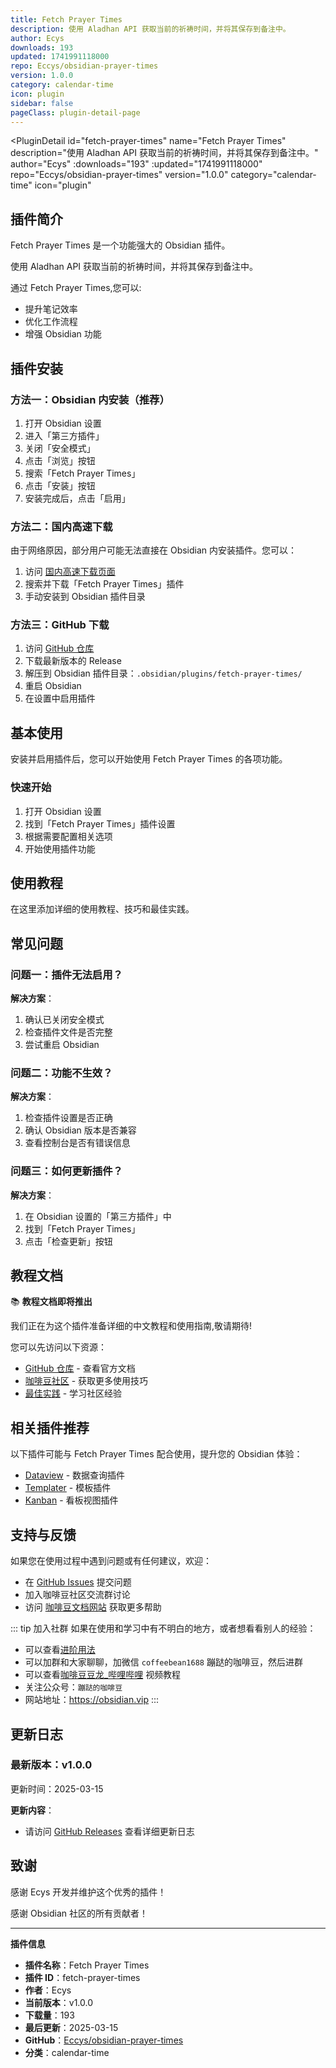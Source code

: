 ```yaml
---
title: Fetch Prayer Times
description: 使用 Aladhan API 获取当前的祈祷时间，并将其保存到备注中。
author: Ecys
downloads: 193
updated: 1741991118000
repo: Eccys/obsidian-prayer-times
version: 1.0.0
category: calendar-time
icon: plugin
sidebar: false
pageClass: plugin-detail-page
---
```


<PluginDetail
  id="fetch-prayer-times"
  name="Fetch Prayer Times"
  description="使用 Aladhan API 获取当前的祈祷时间，并将其保存到备注中。"
  author="Ecys"
  :downloads="193"
  :updated="1741991118000"
  repo="Eccys/obsidian-prayer-times"
  version="1.0.0"
  category="calendar-time"
  icon="plugin"
>

<!-- AUTO_GENERATED_START -->
## 插件简介

Fetch Prayer Times 是一个功能强大的 Obsidian 插件。

使用 Aladhan API 获取当前的祈祷时间，并将其保存到备注中。

通过 Fetch Prayer Times,您可以:

- 提升笔记效率
- 优化工作流程
- 增强 Obsidian 功能

<!-- AUTO_GENERATED_END -->

<!-- AUTO_GENERATED_START -->
## 插件安装

### 方法一：Obsidian 内安装（推荐）

1. 打开 Obsidian 设置
2. 进入「第三方插件」
3. 关闭「安全模式」
4. 点击「浏览」按钮
5. 搜索「Fetch Prayer Times」
6. 点击「安装」按钮
7. 安装完成后，点击「启用」

### 方法二：国内高速下载

由于网络原因，部分用户可能无法直接在 Obsidian 内安装插件。您可以：

1. 访问 [国内高速下载页面](/zh/documentation/obsidian-plugins-download.html)
2. 搜索并下载「Fetch Prayer Times」插件
3. 手动安装到 Obsidian 插件目录

### 方法三：GitHub 下载

1. 访问 [GitHub 仓库](https://github.com/Eccys/obsidian-prayer-times)
2. 下载最新版本的 Release
3. 解压到 Obsidian 插件目录：`.obsidian/plugins/fetch-prayer-times/`
4. 重启 Obsidian
5. 在设置中启用插件

## 基本使用

安装并启用插件后，您可以开始使用 Fetch Prayer Times 的各项功能。

### 快速开始

1. 打开 Obsidian 设置
2. 找到「Fetch Prayer Times」插件设置
3. 根据需要配置相关选项
4. 开始使用插件功能

<!-- AUTO_GENERATED_END -->

<!-- CUSTOM_CONTENT_START:tutorial -->
## 使用教程

在这里添加详细的使用教程、技巧和最佳实践。

<!-- CUSTOM_CONTENT_END:tutorial -->

<!-- SHARED_CONTENT_START -->
## 常见问题

### 问题一：插件无法启用？

**解决方案**：
1. 确认已关闭安全模式
2. 检查插件文件是否完整
3. 尝试重启 Obsidian

### 问题二：功能不生效？

**解决方案**：
1. 检查插件设置是否正确
2. 确认 Obsidian 版本是否兼容
3. 查看控制台是否有错误信息

### 问题三：如何更新插件？

**解决方案**：
1. 在 Obsidian 设置的「第三方插件」中
2. 找到「Fetch Prayer Times」
3. 点击「检查更新」按钮

## 教程文档

📚 **教程文档即将推出**

我们正在为这个插件准备详细的中文教程和使用指南,敬请期待!

您可以先访问以下资源：
- [GitHub 仓库](https://github.com/Eccys/obsidian-prayer-times) - 查看官方文档
- [咖啡豆社区](/zh/bases/) - 获取更多使用技巧
- [最佳实践](/zh/best-practices/) - 学习社区经验

## 相关插件推荐

以下插件可能与 Fetch Prayer Times 配合使用，提升您的 Obsidian 体验：

- [Dataview](/zh/plugins/dataview.html) - 数据查询插件
- [Templater](/zh/plugins/templater-obsidian.html) - 模板插件
- [Kanban](/zh/plugins/obsidian-kanban.html) - 看板视图插件

## 支持与反馈

如果您在使用过程中遇到问题或有任何建议，欢迎：

- 在 [GitHub Issues](https://github.com/Eccys/obsidian-prayer-times/issues) 提交问题
- 加入咖啡豆社区交流群讨论
- 访问 [咖啡豆文档网站](https://obsidian.vip) 获取更多帮助

::: tip 加入社群
如果在使用和学习中有不明白的地方，或者想看看别人的经验：
- 可以查看[进阶用法](/zh/advanced)
- 可以加群和大家聊聊，加微信 `coffeebean1688` 蹦跶的咖啡豆，然后进群
- 可以查看[咖啡豆豆龙_哔哩哔哩](https://space.bilibili.com/618777356) 视频教程
- 关注公众号：`蹦跶的咖啡豆`
- 网站地址：https://obsidian.vip
:::
<!-- SHARED_CONTENT_END -->

<!-- AUTO_GENERATED_START -->
## 更新日志

### 最新版本：v1.0.0

更新时间：2025-03-15

**更新内容**：
- 请访问 [GitHub Releases](https://github.com/Eccys/obsidian-prayer-times/releases) 查看详细更新日志

## 致谢

感谢 Ecys 开发并维护这个优秀的插件！

感谢 Obsidian 社区的所有贡献者！

---

**插件信息**
- **插件名称**：Fetch Prayer Times
- **插件 ID**：fetch-prayer-times
- **作者**：Ecys
- **当前版本**：v1.0.0
- **下载量**：193
- **最后更新**：2025-03-15
- **GitHub**：[Eccys/obsidian-prayer-times](https://github.com/Eccys/obsidian-prayer-times)
- **分类**：calendar-time
<!-- AUTO_GENERATED_END -->

</PluginDetail>

